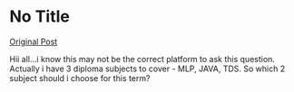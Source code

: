 # No Title

[Original Post](https://discourse.onlinedegree.iitm.ac.in/t/161071/1)

<p>Hii all…i know this may not be the correct platform to ask this question.<br>
Actually i have 3 diploma subjects to cover - MLP, JAVA, TDS. So which 2 subject should i choose for this term?</p>